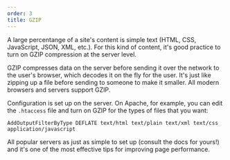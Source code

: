 ```yaml
---
order: 3
title: GZIP
---
```


A large percentange of a site's content is simple text (HTML, CSS, JavaScript, JSON, XML, etc.). For this kind of content, it's good practice to turn on GZIP compression at the server level.

GZIP compresses data on the server before sending it over the network to the user's browser, which decodes it on the fly for the user. It's just like zipping up a file before sending to someone to make it smaller. All modern browsers and servers support GZIP.

Configuration is set up on the server. On Apache, for example, you can edit the `.htaccess` file and turn on GZIP for the types of files that you want:

```
AddOutputFilterByType DEFLATE text/html text/plain text/xml text/css application/javascript
```

All popular servers as just as simple to set up (consult the docs for yours!) and it's one of the most effective tips for improving page performance.
